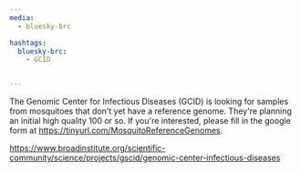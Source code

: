 ```yaml
---
media:
  - bluesky-brc

hashtags:
  bluesky-brc:
    - GCID


---
```

The Genomic Center for Infectious Diseases (GCID) is looking for samples from mosquitoes that don't yet have a reference genome. They're planning an initial high quality 100 or so. If you're interested, please fill in the google form at https://tinyurl.com/MosquitoReferenceGenomes.

https://www.broadinstitute.org/scientific-community/science/projects/gscid/genomic-center-infectious-diseases

